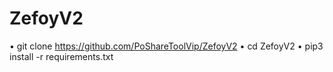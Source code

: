 # ZefoyV2
 • git clone https://github.com/PoShareToolVip/ZefoyV2
 • cd ZefoyV2
 • pip3 install -r requirements.txt
